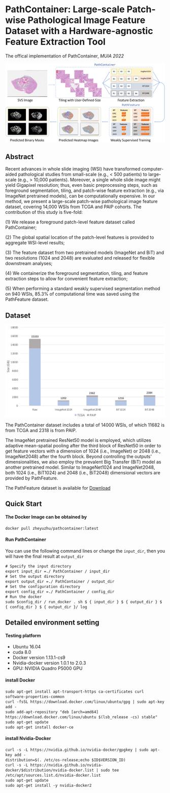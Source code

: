 # PathContainer: Large-scale Patch-wise Pathological Image Feature Dataset with a Hardware-agnostic Feature Extraction Tool
The offical implementation of PathContainer, *MUIA 2022*

![](image/Figure_1.png)

## Abstract
Recent advances in whole slide imaging (WSI) have transformed computer-aided pathological studies from small-scale (e.g., < 500 patients) to large-scale (e.g., > 10,000 patients). Moreover, a single whole slide image might yield Gigapixel resolution; thus, even basic preprocessing steps, such as foreground segmentation, tiling, and patch-wise feature extraction (e.g., via ImageNet pretrained models), can be computationally expensive. In our method, we present a large-scale patch-wise pathological image feature dataset, covering 14,000 WSIs from TCGA and PAIP cohorts. 
The contribution of this study is five-fold: 

(1) We release a foreground patch-level feature dataset called PathContainer; 

(2) The global spatial location of the patch-level features is provided to aggregate WSI-level results; 

(3) The feature dataset from two pretrained models (ImageNet and BiT) and two resolutions (1024 and 2048) are evaluated and released for flexible downstream analyses; 

(4) We containerize the foreground segmentation, tiling, and feature extraction steps to allow for convenient feature extraction; 

(5) When performing a standard weakly supervised segmentation method on 940 WSIs, 85.3% of computational time was saved using the PathFeature dataset.

## Dataset

![](image/Figure_2.png)

The PathContainer dataset includes a total of 14000 WSIs, of which 11682 is from TCGA and 2318 is from PAIP.

The ImageNet pretrained ResNet50 model is employed, which utilizes adaptive mean-spatial pooling after the third block of ResNet50 in order to get feature vectors with a dimension of 1024 (i.e., ImageNet) or 2048 (i.e., ImageNet2048) after the fourth block. Beyond controlling the outputs' dimensionalities, we also employ the prevalent Big Transfer (BiT) model as another pretrained model. Similar to ImageNet1024 and ImageNet2048, both 1024 (i.e., BiT1024) and 2048 (i.e., BiT2048) dimensional vectors are provided by PathFeature.

The PathFeature dataset is available for
[Download](https://drive.google.com/drive/folders/1sBJBOEO8Mhf5kwu_wtvwUHA2qLWRQ9hO?usp=sharing)


## Quick Start
#### The Docker Image can be obtained by
```
docker pull zheyuzhu/pathcontainer:latest
```
#### Run PathContainer
You can use the following command lines or change the `input_dir`, then you will have the final result at `output_dir`
```
# Specify the input directory
export input_dir =./ PathContainer / input_dir
# Set the output directory
export output_dir =./ PathContainer / output_dir
# Set the configuration directory
export config_dir =./ PathContainer / config_dir
# Run the docker
sudo $config_dir / run_docker . sh $ { input_dir } $ { output_dir } $ { config_dir } $ { output_dir }/ log
```

## Detailed environment setting

#### Testing platform
- Ubuntu 16.04
- cuda 8.0
- Docker version 1.13.1-cs9
- Nvidia-docker version 1.0.1 to 2.0.3
- GPU: NVIDIA Quadro P5000 GPU

#### install Docker
```
sudo apt-get install apt-transport-https ca-certificates curl software-properties-common
curl -fsSL https://download.docker.com/linux/ubuntu/gpg | sudo apt-key add -
sudo add-apt-repository "deb [arch=amd64] https://download.docker.com/linux/ubuntu $(lsb_release -cs) stable"
sudo apt-get update
sudo apt-get install docker-ce
```

#### install Nvidia-Docker
```
curl -s -L https://nvidia.github.io/nvidia-docker/gpgkey | sudo apt-key add -
distribution=$(. /etc/os-release;echo $ID$VERSION_ID)
curl -s -L https://nvidia.github.io/nvidia-docker/$distribution/nvidia-docker.list | sudo tee /etc/apt/sources.list.d/nvidia-docker.list
sudo apt-get update
sudo apt-get install -y nvidia-docker2